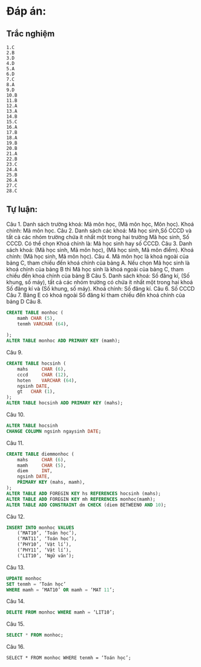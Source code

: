 # Đáp án:
## Trắc nghiệm
	1.C
	2.B
	3.D
	4.D
	5.A
	6.D
	7.C
	8.A
	9.D
	10.B
	11.B
	12.A
	13.A
	14.B
	15.C
	16.A
	17.B
	18.A
	19.B
	20.B
	21.A
	22.B
	23.C
	24.A
	25.B
	26.A
	27.C
	28.C
## Tự luận:
Câu 1. Danh sách trường khoá: Mã môn học, (Mã môn học, Môn học).
 Khoá chính: Mã môn học.
Câu 2. Danh sách các khoá: Mã học sinh,Số CCCD và tất cả các nhóm trường chứa ít nhất một trong hai trường Mã học sinh, Số CCCD.
Có thể chọn Khoá chính là: Mã học sinh hay số CCCD.
Câu 3. Danh sách khoá: (Mã học sinh, Mã môn học), (Mã học sinh, Mã môn điểm).
Khoá chính: (Mã học sinh, Mã môn học).
Câu 4. Mã môn học là khoá ngoài của bảng C, tham chiếu đến khoá chính của bảng A.
Nếu chọn Mã học sinh là khoá chính của bảng B thì Mã học sinh là khoá ngoài của bảng C, tham chiếu đến khoá chính của bảng B
Câu 5. Danh sách khoá: Số đăng kí, (Số khung, số máy), tất cả các nhóm trường có chứa ít nhất một trong hai khoá Số đăng kí và  (Số khung, số máy). 
Khoá chính: Số đăng kí.
Câu 6. Số CCCD
Câu 7. Bảng E có khoá ngoài Số đăng kí tham chiếu đến khoá chính của bảng D
Câu 8. 
```sql
CREATE TABLE monhoc (
	mamh CHAR (5),
	tenmh VARCHAR (64),
	
);
ALTER TABLE monhoc ADD PRIMARY KEY (mamh);
```
Câu 9.
```sql
CREATE TABLE hocsinh (
	mahs 	 CHAR (6),
	cccd 	 CHAR (12),
	hoten 	 VARCHAR (64),
	ngsinh DATE,
	gt	 CHAR (1),	
);
ALTER TABLE hocsinh ADD PRIMARY KEY (mahs);
```
Câu 10.
```sql
ALTER TABLE hocsinh 
CHANGE COLUMN ngsinh ngaysinh DATE;
```
Câu 11.
```sql
CREATE TABLE diemmonhoc (
	mahs 	 CHAR (6),
	mamh	 CHAR (5),
	diem 	 INT,
	ngsinh DATE,
	PRIMARY KEY (mahs, mamh),	
);
ALTER TABLE ADD FOREGIN KEY hs REFERENCES hocsinh (mahs);
ALTER TABLE ADD FOREGIN KEY mh REFERENCES monhoc(mamh);
ALTER TABLE ADD CONSTRAINT dm CHECK (diem BETWEEN0 AND 10);
```
Câu 12. 
```sql
INSERT INTO monhoc VALUES
	(‘MAT10’, ‘Toán học’),
	(‘MAT11’, ‘Toán học’),
	(‘PHY10’, ‘Vật lí’),
	(‘PHY11’, ‘Vật lí’),
	(‘LIT10’, ‘Ngữ văn’);
 ```
Câu 13.
```sql
UPDATE monhoc
SET tenmh = ‘Toán học’
WHERE mamh = ‘MAT10’ OR mamh = ‘MAT 11’;
```
Câu 14.
```sql
DELETE FROM monhoc WHERE mamh = ‘LIT10’;
```
Câu 15. 
```sql
SELECT * FROM monhoc;
```
Câu 16. 
```
SELECT * FROM monhoc WHERE tenmh = ‘Toán học’;
```
